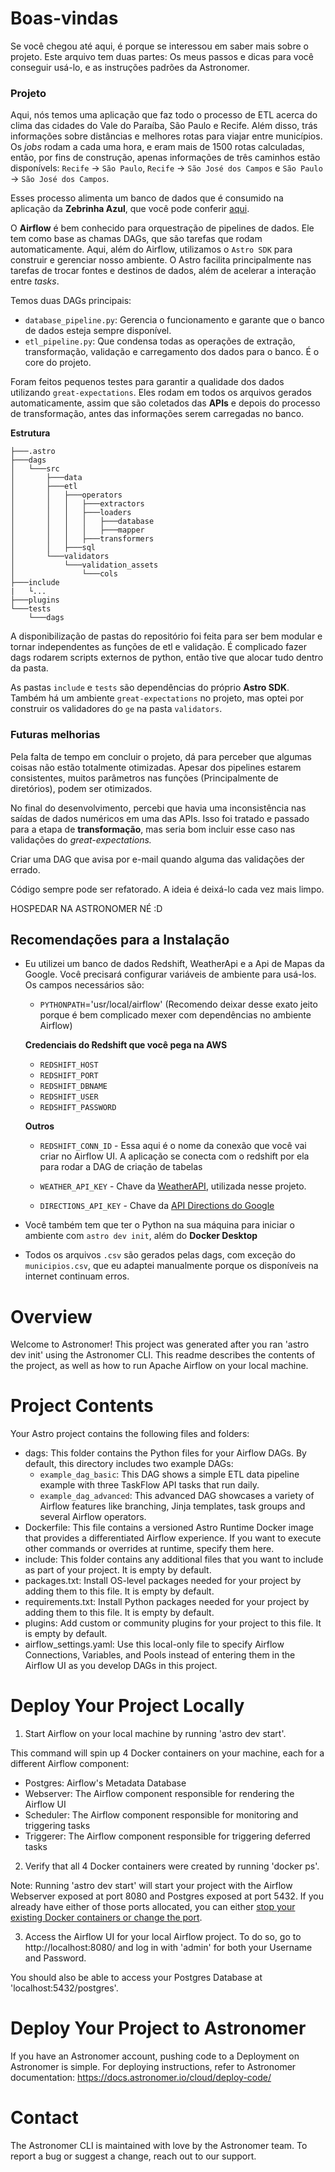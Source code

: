 
# Boas-vindas

Se você chegou até aqui, é porque se interessou em saber mais sobre o projeto. Este arquivo tem duas partes: Os meus passos e dicas para você conseguir usá-lo, e as instruções padrões da Astronomer.

### Projeto

Aqui, nós temos uma aplicação que faz todo o processo de ETL acerca do clima das cidades do Vale do Paraíba, São Paulo e Recife. Além disso, trás informações sobre distâncias e melhores rotas para viajar entre municípios. Os *jobs* rodam a cada uma hora, e eram mais de 1500 rotas calculadas, então, por fins de construção, apenas informações de três caminhos estão disponívels: `Recife` -> `São Paulo`, `Recife` -> `São José dos Campos` e `São Paulo` -> `São José dos Campos`.

Esses processo alimenta um banco de dados que é consumido na aplicação da **Zebrinha Azul**, que você pode conferir [aqui](https://zebrinha-azul-dash-app.onrender.com/).

O **Airflow** é bem conhecido para orquestração de pipelines de dados. Ele tem como base as chamas DAGs, que são tarefas que rodam automaticamente. Aqui, além do Airflow, utilizamos o `Astro SDK` para construir e gerenciar nosso ambiente. O Astro facilita principalmente nas tarefas de trocar fontes e destinos de dados, além de acelerar a interação entre *tasks*.

Temos duas DAGs principais:

- `database_pipeline.py`: Gerencia o funcionamento e garante que o banco de dados esteja sempre disponível.
- `etl_pipeline.py`: Que condensa todas as operações de extração, transformação, validação e carregamento dos dados para o banco. É o core do projeto.

Foram feitos pequenos testes para garantir a qualidade dos dados utilizando `great-expectations`. Eles rodam em todos os arquivos gerados automaticamente, assim que são coletados das **APIs** e depois do processo de transformação, antes das informações serem carregadas no banco.

**Estrutura**

```
├───.astro
├───dags
│   └───src
│       ├───data
│       ├───etl
│       │   ├───operators
│       │   │   ├───extractors
│       │   │   ├───loaders
│       │   │   │   ├───database
│       │   │   │   ├───mapper
│       │   │   ├───transformers
│       │   ├───sql
│       └───validators
│           └───validation_assets
│               └───cols
├───include
|   └...
├───plugins
└───tests
    └───dags
```

A disponibilização de pastas do repositório foi feita para ser bem modular e tornar independentes as funções de etl e validação. É complicado fazer dags rodarem scripts externos de python, então tive que alocar tudo dentro da pasta.

As pastas `include` e `tests` são dependências do próprio **Astro SDK**. Também há um ambiente `great-expectations` no projeto, mas optei por construir os validadores do `ge` na pasta `validators`.

### Futuras melhorias

Pela falta de tempo em concluir o projeto, dá para perceber que algumas coisas não estão totalmente otimizadas. Apesar dos pipelines estarem consistentes, muitos parâmetros nas funções (Principalmente de diretórios), podem ser otimizados.

No final do desenvolvimento, percebi que havia uma inconsistência nas saídas de dados numéricos em uma das APIs. Isso foi tratado e passado para a etapa de **transformação**, mas seria bom incluir esse caso nas validações do *great-expectations.*

Criar uma DAG que avisa por e-mail quando alguma das validações der errado.

Código sempre pode ser refatorado. A ideia é deixá-lo cada vez mais limpo.

HOSPEDAR NA ASTRONOMER NÉ :D

## Recomendações para a Instalação

- Eu utilizei um banco de dados Redshift, WeatherApi e a Api de Mapas da Google. Você precisará configurar variáveis de ambiente para usá-los. Os campos necessários são:

    - ``PYTHONPATH``='usr/local/airflow' (Recomendo deixar desse exato jeito porque é bem complicado mexer com dependências no ambiente Airflow)
 
    **Credenciais do Redshift que você pega na AWS**
    - ``REDSHIFT_HOST`` 
    - ``REDSHIFT_PORT``
    - ``REDSHIFT_DBNAME``
    - ``REDSHIFT_USER``
    - ``REDSHIFT_PASSWORD``

    **Outros**
    - ``REDSHIFT_CONN_ID`` - Essa aqui é o nome da conexão que você vai criar no Airflow UI. A aplicação se conecta com o redshift por ela para rodar a DAG de criação de tabelas

    - ``WEATHER_API_KEY`` - Chave da [WeatherAPI](https://www.weatherapi.com/), utilizada nesse projeto.
    - ``DIRECTIONS_API_KEY`` - Chave da [API Directions do Google](https://developers.google.com/maps/documentation/directions/overview)
- Você também tem que ter o Python na sua máquina para iniciar o ambiente com `astro dev init`, além do **Docker Desktop**
- Todos os arquivos `.csv` são gerados pelas dags, com exceção do `municipios.csv`, que eu adaptei manualmente porque os disponíveis na internet continuam erros.


Overview
========

Welcome to Astronomer! This project was generated after you ran 'astro dev init' using the Astronomer CLI. This readme describes the contents of the project, as well as how to run Apache Airflow on your local machine.

Project Contents
================

Your Astro project contains the following files and folders:

- dags: This folder contains the Python files for your Airflow DAGs. By default, this directory includes two example DAGs:
    - `example_dag_basic`: This DAG shows a simple ETL data pipeline example with three TaskFlow API tasks that run daily.
    - `example_dag_advanced`: This advanced DAG showcases a variety of Airflow features like branching, Jinja templates, task groups and several Airflow operators.
- Dockerfile: This file contains a versioned Astro Runtime Docker image that provides a differentiated Airflow experience. If you want to execute other commands or overrides at runtime, specify them here.
- include: This folder contains any additional files that you want to include as part of your project. It is empty by default.
- packages.txt: Install OS-level packages needed for your project by adding them to this file. It is empty by default.
- requirements.txt: Install Python packages needed for your project by adding them to this file. It is empty by default.
- plugins: Add custom or community plugins for your project to this file. It is empty by default.
- airflow_settings.yaml: Use this local-only file to specify Airflow Connections, Variables, and Pools instead of entering them in the Airflow UI as you develop DAGs in this project.

Deploy Your Project Locally
===========================

1. Start Airflow on your local machine by running 'astro dev start'.

This command will spin up 4 Docker containers on your machine, each for a different Airflow component:

- Postgres: Airflow's Metadata Database
- Webserver: The Airflow component responsible for rendering the Airflow UI
- Scheduler: The Airflow component responsible for monitoring and triggering tasks
- Triggerer: The Airflow component responsible for triggering deferred tasks

2. Verify that all 4 Docker containers were created by running 'docker ps'.

Note: Running 'astro dev start' will start your project with the Airflow Webserver exposed at port 8080 and Postgres exposed at port 5432. If you already have either of those ports allocated, you can either [stop your existing Docker containers or change the port](https://docs.astronomer.io/astro/test-and-troubleshoot-locally#ports-are-not-available).

3. Access the Airflow UI for your local Airflow project. To do so, go to http://localhost:8080/ and log in with 'admin' for both your Username and Password.

You should also be able to access your Postgres Database at 'localhost:5432/postgres'.

Deploy Your Project to Astronomer
=================================

If you have an Astronomer account, pushing code to a Deployment on Astronomer is simple. For deploying instructions, refer to Astronomer documentation: https://docs.astronomer.io/cloud/deploy-code/

Contact
=======

The Astronomer CLI is maintained with love by the Astronomer team. To report a bug or suggest a change, reach out to our support.
